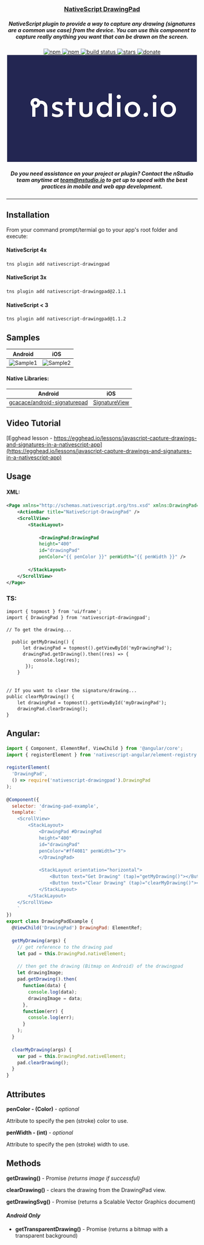 <a align="center" href="https://www.npmjs.com/package/nativescript-drawingpad">
    <h3 align="center">NativeScript DrawingPad</h3>
</a>
<h5 align="center">
NativeScript plugin to provide a way to capture any drawing (signatures are a common use case) from the device. You can use this component to capture really anything you want that can be drawn on the screen.</h4>

<p align="center">
    <a href="https://www.npmjs.com/package/nativescript-drawingpad">
        <img src="https://img.shields.io/npm/v/nativescript-drawingpad.svg" alt="npm">
    </a>
    <a href="https://www.npmjs.com/package/nativescript-drawingpad">
        <img src="https://img.shields.io/npm/dt/nativescript-drawingpad.svg?label=npm%20downloads" alt="npm">
    </a>
     <a href="https://travis-ci.org/bradmartin/nativescript-drawingpad">
        <img src="https://travis-ci.org/bradmartin/nativescript-drawingpad.svg?branch=master" alt="build status">
    </a>
    <a href="https://github.com/bradmartin/nativescript-drawingpad/stargazers">
        <img src="https://img.shields.io/github/stars/bradmartin/nativescript-drawingpad.svg" alt="stars">
    </a>
    <a href="https://paypal.me/bradwayne88">
        <img src="https://img.shields.io/badge/Donate-PayPal-green.svg" alt="donate">
    </a>
    <a href="https://nstudio.io">
      <img src="https://github.com/nstudio/media/blob/master/images/nstudio-banner.png" alt="nStudio banner">
    </a>
    <h5 align="center">Do you need assistance on your project or plugin? Contact the nStudio team anytime at <a href="mailto:team@nstudio.io">team@nstudio.io</a> to get up to speed with the best practices in mobile and web app development.
    </h5>
</p>

---

## Installation

From your command prompt/termial go to your app's root folder and execute:

#### NativeScript 4x

`tns plugin add nativescript-drawingpad`

#### NativeScript 3x

`tns plugin add nativescript-drawingpad@2.1.1`

#### NativeScript < 3

`tns plugin add nativescript-drawingpad@1.1.2`

## Samples

| Android                               | iOS                               |
| ------------------------------------- | --------------------------------- |
| ![Sample1](images/androidDrawing.gif) | ![Sample2](images/iosDrawing.gif) |

#### Native Libraries:

| Android                                                                         | iOS                                                       |
| ------------------------------------------------------------------------------- | --------------------------------------------------------- |
| [gcacace/android-signaturepad](https://github.com/gcacace/android-signaturepad) | [SignatureView](https://cocoapods.org/pods/SignatureView) |

## Video Tutorial

[Egghead lesson - https://egghead.io/lessons/javascript-capture-drawings-and-signatures-in-a-nativescript-app](https://egghead.io/lessons/javascript-capture-drawings-and-signatures-in-a-nativescript-app)

## Usage

#### XML:

```XML
<Page xmlns="http://schemas.nativescript.org/tns.xsd" xmlns:DrawingPad="nativescript-drawingpad" loaded="pageLoaded">
    <ActionBar title="NativeScript-DrawingPad" />
    <ScrollView>
        <StackLayout>

            <DrawingPad:DrawingPad
            height="400"
            id="drawingPad"
            penColor="{{ penColor }}" penWidth="{{ penWidth }}" />

        </StackLayout>
    </ScrollView>
</Page>
```

### TS:

```TS
import { topmost } from 'ui/frame';
import { DrawingPad } from 'nativescript-drawingpad';

// To get the drawing...

  public getMyDrawing() {
      let drawingPad = topmost().getViewById('myDrawingPad');
      drawingPad.getDrawing().then((res) => {
          console.log(res);
       });
    }


// If you want to clear the signature/drawing...
public clearMyDrawing() {
    let drawingPad = topmost().getViewById('myDrawingPad');
    drawingPad.clearDrawing();
}
```

## Angular:

```javascript
import { Component, ElementRef, ViewChild } from '@angular/core';
import { registerElement } from 'nativescript-angular/element-registry';

registerElement(
  'DrawingPad',
  () => require('nativescript-drawingpad').DrawingPad
);

@Component({
  selector: 'drawing-pad-example',
  template: `
    <ScrollView>
        <StackLayout>
            <DrawingPad #DrawingPad 
            height="400" 
            id="drawingPad" 
            penColor="#ff4081" penWidth="3">
            </DrawingPad>

            <StackLayout orientation="horizontal">
                <Button text="Get Drawing" (tap)="getMyDrawing()"></Button>
                <Button text="Clear Drawing" (tap)="clearMyDrawing()"></Button>
            </StackLayout>
        </StackLayout>
    </ScrollView>
    `
})
export class DrawingPadExample {
  @ViewChild('DrawingPad') DrawingPad: ElementRef;

  getMyDrawing(args) {
    // get reference to the drawing pad
    let pad = this.DrawingPad.nativeElement;

    // then get the drawing (Bitmap on Android) of the drawingpad
    let drawingImage;
    pad.getDrawing().then(
      function(data) {
        console.log(data);
        drawingImage = data;
      },
      function(err) {
        console.log(err);
      }
    );
  }

  clearMyDrawing(args) {
    var pad = this.DrawingPad.nativeElement;
    pad.clearDrawing();
  }
}
```

## Attributes

**penColor - (Color)** - _optional_

Attribute to specify the pen (stroke) color to use.

**penWidth - (int)** - _optional_

Attribute to specify the pen (stroke) width to use.

## Methods

**getDrawing()** - Promise _(returns image if successful)_

**clearDrawing()** - clears the drawing from the DrawingPad view.

**getDrawingSvg()** - Promise (returns a Scalable Vector Graphics document)

#### _Android Only_

- **getTransparentDrawing()** - Promise (returns a bitmap with a transparent background)
